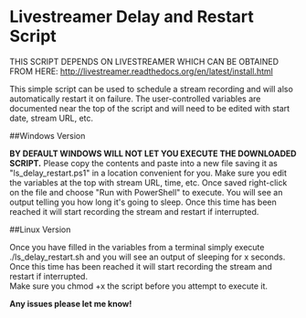 Livestreamer Delay and Restart Script
=================================

THIS SCRIPT DEPENDS ON LIVESTREAMER WHICH CAN BE OBTAINED FROM HERE: http://livestreamer.readthedocs.org/en/latest/install.html

This simple script can be used to schedule a stream recording and will also automatically restart it on failure.  The user-controlled variables are documented near the top of the script and will need to be edited with start date, stream URL, etc.

##Windows Version

**BY DEFAULT WINDOWS WILL NOT LET YOU EXECUTE THE DOWNLOADED SCRIPT.**  Please copy the contents and paste into a new file saving it as "ls_delay_restart.ps1" in a location convenient for you.  Make sure you edit the variables at the top with stream URL, time, etc.  Once saved right-click on the file and choose "Run with PowerShell" to execute.  You will see an output telling you how long it's going to sleep.  Once this time has been reached it will start recording the stream and restart if interrupted.

##Linux Version

Once you have filled in the variables from a terminal simply execute ./ls_delay_restart.sh and you will see an output of sleeping for x seconds.  Once this time has been reached it will start recording the stream and restart if interrupted.  
Make sure you chmod +x the script before you attempt to execute it.  


**Any issues please let me know!**
